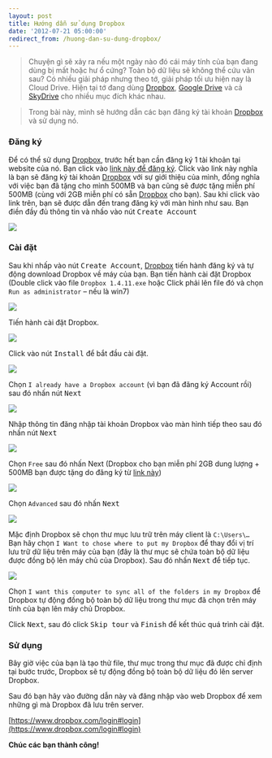 ```yaml
---
layout: post
title: Hướng dẫn sử dụng Dropbox
date: '2012-07-21 05:00:00'
redirect_from: /huong-dan-su-dung-dropbox/
---
```


> Chuyện gì sẽ xảy ra nếu một ngày nào đó cái máy tính của bạn đang dùng bị mất hoặc hư ổ cứng? Toàn bộ dữ liệu sẽ không thể cứu vãn sau? Có nhiều giải pháp nhưng theo tớ, giải pháp tối ưu hiện nay là Cloud Drive. Hiện tại tớ đang dùng [Dropbox](http://dropbox.com), [Google Drive](http://drive.google.com) và cả [SkyDrive](http://onedrive.com) cho nhiều mục đích khác nhau.

> Trong bài này, mình sẽ hướng dẫn các bạn đăng ký tài khoản [Dropbox](http://dropbox.com) và sử dụng nó.

### Đăng ký

Để có thể sử dụng [Dropbox](http://dropbox.com), trước hết bạn cần đăng ký 1 tài khoản tại website của nó. Bạn click vào [link này để đăng ký](http://db.tt/D575g8An). Click vào link này nghĩa là bạn sẽ đăng ký tài khoản [Dropbox](http://dropbox.com) với sự giới thiệu của mình, đồng nghĩa với việc bạn đã tặng cho mình 500MB và bạn cũng sẽ được tặng miễn phí 500MB (cùng với 2GB miễn phí có sẵn [Dropbox](http://dropbox.com) cho bạn). Sau khi click vào link trên, bạn sẽ được dẫn đến trang đăng ký với màn hình như sau. Bạn điền đầy đủ thông tin và nhấo vào nút <kbd>Create Account</kbd>

![](http://trinhvanchung.files.wordpress.com/2012/07/image.png)

### Cài đặt

Sau khi nhấp vào nút <kbd>Create Account</kbd>, [Dropbox](http://dropbox.com) tiến hành đăng ký và tự động download Dropbox về máy của bạn. Bạn tiến hành cài đặt Dropbox (Double click vào file `Dropbox 1.4.11.exe` hoặc Click phải lên file đó và chọn `Run as administrator` – nếu là win7)

![](https://trinhvanchung.files.wordpress.com/2012/07/image_thumb1.png?w=205&h=244)

Tiến hành cài đặt Dropbox.

![](http://trinhvanchung.files.wordpress.com/2012/07/image2.png)

Click vào nút <kbd>Install</kbd> để bắt đầu cài đặt.

![](http://trinhvanchung.files.wordpress.com/2012/07/image4.png)

Chọn `I already have a Dropbox account` (vì bạn đã đăng ký Account rồi) sau đó nhấn nút <kbd>Next</kbd>

![](http://trinhvanchung.files.wordpress.com/2012/07/image4.png)

Nhập thông tin đăng nhập tài khoản Dropbox vào màn hình tiếp theo sau đó nhấn nút <kbd>Next</kbd>

![](http://trinhvanchung.files.wordpress.com/2012/07/image5.png)

Chọn `Free` sau đó nhấn Next (Dropbox cho bạn miễn phí 2GB dung lượng + 500MB bạn được tặng do đăng ký từ [link này](http://db.tt/D575g8An))

![](http://trinhvanchung.files.wordpress.com/2012/07/image6.png)

Chọn `Advanced` sau đó nhấn <kbd>Next</kbd>

![](http://trinhvanchung.files.wordpress.com/2012/07/image7.png)

Mặc định Dropbox sẽ chọn thư mục lưu trữ trên máy client là `C:\Users\…` Bạn hãy chọn `I Want to chose where to put my Dropbox` để thay đổi vị trí lưu trữ dữ liệu trên máy của bạn (đây là thư mục sẽ chứa toàn bộ dữ liệu được đồng bộ lên máy chủ của Dropbox). Sau đó nhấn <kbd>Next</kbd> để tiếp tục.

![](http://trinhvanchung.files.wordpress.com/2012/07/image8.png)

Chọn `I want this computer to sync all of the folders in my Dropbox` để Dropbox tự động đồng bộ toàn bộ dữ liệu trong thư mục đã chọn trên máy tính của bạn lên máy chủ Dropbox.

Click <kbd>Next</kbd>, sau đó click <kbd>Skip tour</kbd> và <kbd>Finish</kbd> để  kết thúc quá trình cài đặt.

### Sử dụng

Bây giờ việc của bạn là tạo thử file, thư mục trong thư mục đã được chỉ định tại bước trước, Dropbox sẽ tự động đồng bộ toàn bộ dữ liệu đó lên server Dropbox.

Sau đó bạn hãy vào đường dẫn này và đăng nhập vào web Dropbox để xem những gì mà Dropbox đã lưu trên server.

[https://www.dropbox.com/login#login](https://www.dropbox.com/login#login)

**Chúc các bạn thành công!**
